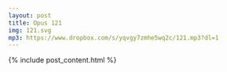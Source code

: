 ```yaml
---
layout: post
title: Opus 121
img: 121.svg
mp3: https://www.dropbox.com/s/yqvgy7zmhe5wq2c/121.mp3?dl=1
---
```


{% include post_content.html %}
